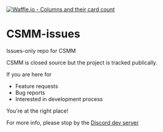 [![Waffle.io - Columns and their card count](https://badge.waffle.io/niekcandaele/CSMM-issues.png?columns=all)](https://waffle.io/niekcandaele/CSMM-issues?utm_source=badge)
# CSMM-issues
Issues-only repo for CSMM

CSMM is closed source but the project is tracked publically.

If you are here for
- Feature requests
- Bug reports
- Interested in development process

You're at the right place!

For more info, please stop by the [Discord dev server](https://discordapp.com/invite/kuDJG6e)
